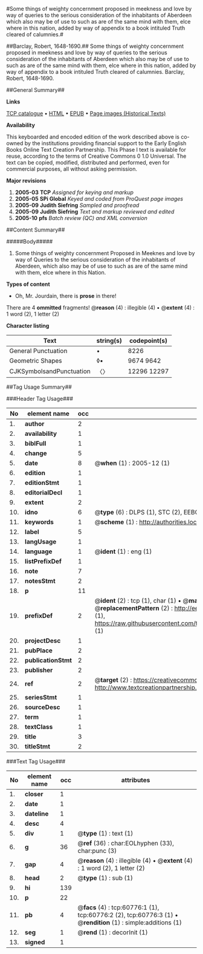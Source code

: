 #Some things of weighty concernment proposed in meekness and love by way of queries to the serious consideration of the inhabitants of Aberdeen which also may be of use to such as are of the same mind with them, elce where in this nation, added by way of appendix to a book intituled Truth cleared of calumnies.#

##Barclay, Robert, 1648-1690.##
Some things of weighty concernment proposed in meekness and love by way of queries to the serious consideration of the inhabitants of Aberdeen which also may be of use to such as are of the same mind with them, elce where in this nation, added by way of appendix to a book intituled Truth cleared of calumnies.
Barclay, Robert, 1648-1690.

##General Summary##

**Links**

[TCP catalogue](http://www.ota.ox.ac.uk/tcp/)  • 
[HTML](http://tei.it.ox.ac.uk/tcp/Texts-HTML/free/A30/A30901.html)  • 
[EPUB](http://tei.it.ox.ac.uk/tcp/Texts-EPUB/free/A30/A30901.epub) • 
[Page images (Historical Texts)](https://data.historicaltexts.jisc.ac.uk/view?pubId=eebo-12381472e&pageId=eebo-12381472e-60776-1)

**Availability**

This keyboarded and encoded edition of the
	       work described above is co-owned by the institutions
	       providing financial support to the Early English Books
	       Online Text Creation Partnership. This Phase I text is
	       available for reuse, according to the terms of Creative
	       Commons 0 1.0 Universal. The text can be copied,
	       modified, distributed and performed, even for
	       commercial purposes, all without asking permission.

**Major revisions**

1. __2005-03__ __TCP__ *Assigned for keying and markup*
1. __2005-05__ __SPi Global__ *Keyed and coded from ProQuest page images*
1. __2005-09__ __Judith Siefring__ *Sampled and proofread*
1. __2005-09__ __Judith Siefring__ *Text and markup reviewed and edited*
1. __2005-10__ __pfs__ *Batch review (QC) and XML conversion*

##Content Summary##

#####Body#####

1. Some things of weighty concernment Proposed in Meeknes and love by way of Queries to the serious consideration of the inhabitants of Aberdeen, which also may be of use to such as are of the same mind with them, elce where in this Nation.

**Types of content**

  * Oh, Mr. Jourdain, there is **prose** in there!

There are 4 **ommitted** fragments! 
 @__reason__ (4) : illegible (4)  •  @__extent__ (4) : 1 word (2), 1 letter (2)

**Character listing**


|Text|string(s)|codepoint(s)|
|---|---|---|
|General Punctuation|•|8226|
|Geometric Shapes|◊▪|9674 9642|
|CJKSymbolsandPunctuation|〈〉|12296 12297|

##Tag Usage Summary##

###Header Tag Usage###

|No|element name|occ|attributes|
|---|---|---|---|
|1.|__author__|2||
|2.|__availability__|1||
|3.|__biblFull__|1||
|4.|__change__|5||
|5.|__date__|8| @__when__ (1) : 2005-12 (1)|
|6.|__edition__|1||
|7.|__editionStmt__|1||
|8.|__editorialDecl__|1||
|9.|__extent__|2||
|10.|__idno__|6| @__type__ (6) : DLPS (1), STC (2), EEBO-CITATION (1), OCLC (1), VID (1)|
|11.|__keywords__|1| @__scheme__ (1) : http://authorities.loc.gov/ (1)|
|12.|__label__|5||
|13.|__langUsage__|1||
|14.|__language__|1| @__ident__ (1) : eng (1)|
|15.|__listPrefixDef__|1||
|16.|__note__|7||
|17.|__notesStmt__|2||
|18.|__p__|11||
|19.|__prefixDef__|2| @__ident__ (2) : tcp (1), char (1)  •  @__matchPattern__ (2) : ([0-9\-]+):([0-9IVX]+) (1), (.+) (1)  •  @__replacementPattern__ (2) : http://eebo.chadwyck.com/downloadtiff?vid=$1&page=$2 (1), https://raw.githubusercontent.com/textcreationpartnership/Texts/master/tcpchars.xml#$1 (1)|
|20.|__projectDesc__|1||
|21.|__pubPlace__|2||
|22.|__publicationStmt__|2||
|23.|__publisher__|2||
|24.|__ref__|2| @__target__ (2) : https://creativecommons.org/publicdomain/zero/1.0/ (1), http://www.textcreationpartnership.org/docs/. (1)|
|25.|__seriesStmt__|1||
|26.|__sourceDesc__|1||
|27.|__term__|1||
|28.|__textClass__|1||
|29.|__title__|3||
|30.|__titleStmt__|2||


###Text Tag Usage###

|No|element name|occ|attributes|
|---|---|---|---|
|1.|__closer__|1||
|2.|__date__|1||
|3.|__dateline__|1||
|4.|__desc__|4||
|5.|__div__|1| @__type__ (1) : text (1)|
|6.|__g__|36| @__ref__ (36) : char:EOLhyphen (33), char:punc (3)|
|7.|__gap__|4| @__reason__ (4) : illegible (4)  •  @__extent__ (4) : 1 word (2), 1 letter (2)|
|8.|__head__|2| @__type__ (1) : sub (1)|
|9.|__hi__|139||
|10.|__p__|22||
|11.|__pb__|4| @__facs__ (4) : tcp:60776:1 (1), tcp:60776:2 (2), tcp:60776:3 (1)  •  @__rendition__ (1) : simple:additions (1)|
|12.|__seg__|1| @__rend__ (1) : decorInit (1)|
|13.|__signed__|1||
